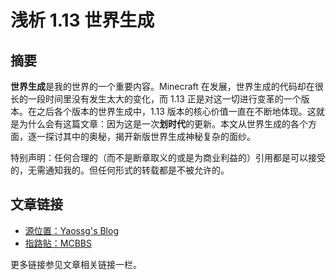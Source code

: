 # 浅析 1.13 世界生成

## 摘要

**世界生成**是我的世界的一个重要内容。Minecraft 在发展，世界生成的代码却在很长的一段时间里没有发生太大的变化，而 1.13 正是对这一切进行变革的一个版本。在之后各个版本的世界生成中，1.13 版本的核心价值一直在不断地体现。这就是为什么会有这篇文章：因为这是一次**划时代**的更新。本文从世界生成的各个方面，逐一探讨其中的奥秘，揭开新版世界生成神秘复杂的面纱。

特别声明：任何合理的（而不是断章取义的或是为商业利益的）引用都是可以接受的，无需通知我的。但任何形式的转载都是不被允许的。

## 文章链接

- [源位置：Yaossg's Blog](https://yaossg.com/blog/1-13-worldgen/)
- [指路贴：MCBBS](https://www.mcbbs.net/thread-846195-1-1.html)

更多链接参见文章相关链接一栏。

